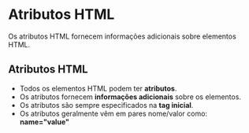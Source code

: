 # Atributos HTML

 Os atributos HTML fornecem informações adicionais sobre elementos HTML.

## Atributos HTML

 * Todos os elementos HTML podem ter **atributos**.
 * Os atributos fornecem **informações adicionais** sobre os elementos.
 * Os atributos são sempre especificados na **tag inicial**.
 * Os atributos geralmente vêm em pares nome/valor como: **name="value"**